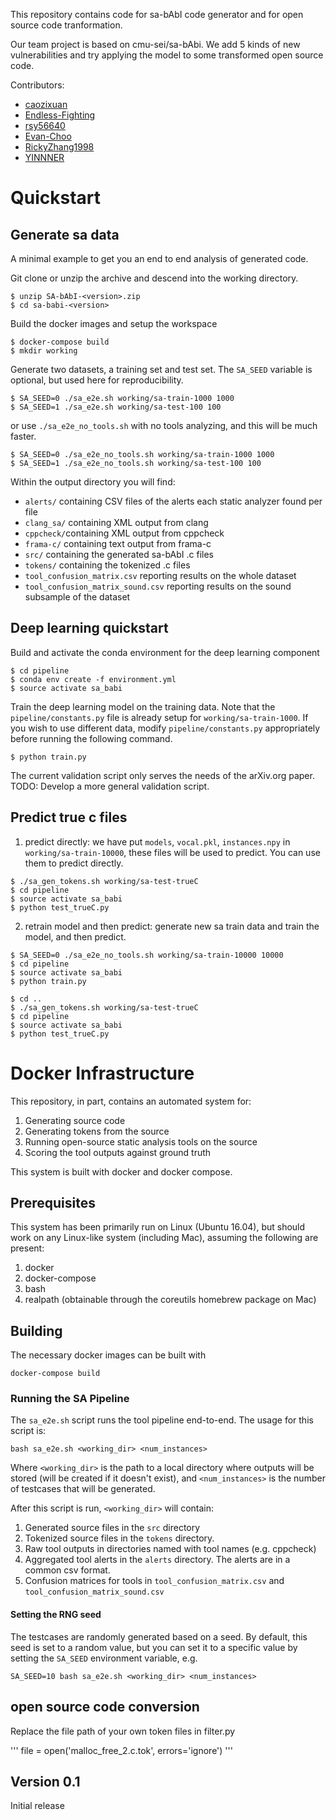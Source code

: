 This repository contains code for sa-bAbI code generator and for open source code tranformation.

Our team project is based on cmu-sei/sa-bAbi. We add 5 kinds of new vulnerabilities and try applying the model to some transformed open source code.

Contributors:
* [caozixuan](https://github.com/caozixuan)
* [Endless-Fighting](https://github.com/Endless-Fighting)
* [rsy56640](https://github.com/rsy56640)
* [Evan-Choo](https://github.com/Evan-Choo)
* [RickyZhang1998](https://github.com/RickyZhang1998)
* [YINNNER](https://github.com/YINNNER)

# Quickstart

## Generate sa data

A minimal example to get you an end to end analysis of generated code.

Git clone or unzip the archive and descend into the working directory.
```
$ unzip SA-bAbI-<version>.zip
$ cd sa-babi-<version>
```

Build the docker images and setup the workspace
```
$ docker-compose build
$ mkdir working
```

Generate two datasets, a training set and test set. The `SA_SEED` variable
is optional, but used here for reproducibility.
```
$ SA_SEED=0 ./sa_e2e.sh working/sa-train-1000 1000
$ SA_SEED=1 ./sa_e2e.sh working/sa-test-100 100
```

or use `./sa_e2e_no_tools.sh` with no tools analyzing, and this will be much faster.

```
$ SA_SEED=0 ./sa_e2e_no_tools.sh working/sa-train-1000 1000
$ SA_SEED=1 ./sa_e2e_no_tools.sh working/sa-test-100 100
```

Within the output directory you will find:

* `alerts/` containing CSV files of the alerts each static analyzer found per file
* `clang_sa/` containing XML output from clang
* `cppcheck/`containing XML output from cppcheck
* `frama-c/` containing text output from frama-c
* `src/` containing the generated sa-bAbI .c files
* `tokens/` containing the tokenized .c files
* `tool_confusion_matrix.csv` reporting results on the whole dataset
* `tool_confusion_matrix_sound.csv` reporting results on the sound subsample of the dataset

## Deep learning quickstart

Build and activate the conda environment for the deep learning component
```
$ cd pipeline
$ conda env create -f environment.yml
$ source activate sa_babi
```

Train the deep learning model on the training data.
Note that the `pipeline/constants.py` file is already setup for
`working/sa-train-1000`. If you wish to
use different data, modify `pipeline/constants.py` appropriately before
running the following command.
```
$ python train.py
```

The current validation script only serves the needs of the arXiv.org paper.
TODO: Develop a more general validation script.

## Predict true c files

1. predict directly: we have put `models`, `vocal.pkl`, `instances.npy` in `working/sa-train-10000`, these files will be used to predict. You can use them to predict directly.

```
$ ./sa_gen_tokens.sh working/sa-test-trueC
$ cd pipeline
$ source activate sa_babi
$ python test_trueC.py
```

2. retrain model and then predict: generate new sa train data and train the model, and then predict.

```
$ SA_SEED=0 ./sa_e2e_no_tools.sh working/sa-train-10000 10000
$ cd pipeline
$ source activate sa_babi
$ python train.py

$ cd ..
$ ./sa_gen_tokens.sh working/sa-test-trueC
$ cd pipeline
$ source activate sa_babi
$ python test_trueC.py
```



# Docker Infrastructure

This repository, in part, contains an automated system for:

1) Generating source code
2) Generating tokens from the source
3) Running open-source static analysis tools on the source
4) Scoring the tool outputs against ground truth

This system is built with docker and docker compose.

## Prerequisites
This system has been primarily run on Linux (Ubuntu 16.04), but should work on
any Linux-like system (including Mac), assuming the following are present:
1) docker
2) docker-compose
3) bash
4) realpath (obtainable through the coreutils homebrew package on Mac)

## Building

The necessary docker images can be built with
```
docker-compose build
```

### Running the SA Pipeline

The `sa_e2e.sh` script runs the tool pipeline end-to-end. The usage
for this script is:
```
bash sa_e2e.sh <working_dir> <num_instances>
```
Where `<working_dir>` is the path to a local directory where outputs will be
stored (will be created if it doesn't exist), and `<num_instances>` is the
number of testcases that will be generated.

After this script is run, `<working_dir>` will contain:
1) Generated source files in the `src` directory
2) Tokenized source files in the `tokens` directory.
3) Raw tool outputs in directories named with tool names (e.g. cppcheck)
4) Aggregated tool alerts in the `alerts` directory. The alerts are in a common csv format.
5) Confusion matrices for tools in `tool_confusion_matrix.csv` and `tool_confusion_matrix_sound.csv`

#### Setting the RNG seed
The testcases are randomly generated based on a seed. By default, this
seed is set to a random value, but you can set it to a specific value
by setting the `SA_SEED` environment variable, e.g.

```
SA_SEED=10 bash sa_e2e.sh <working_dir> <num_instances>
```

## open source code conversion

Replace the file path of your own token files in filter.py

'''
file = open('malloc_free_2.c.tok', errors='ignore')
'''

## Version 0.1

Initial release

